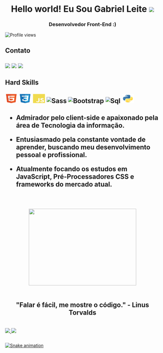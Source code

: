 
<h1 align="center"> Hello world! Eu Sou Gabriel Leite <img src="https://raw.githubusercontent.com/kaueMarques/kaueMarques/master/hi.gif" height="30px"></h1>
<h3 align="center"> Desenvolvedor Front-End :)</h3>
<p align="left"> <img src="https://komarev.com/ghpvc/?username=GabrielFleckl&color=orange" alt="Profile views" /> </p>
<p align="center" >
 <h2>
  Contato
  <br>
  <br>
  <a href="https://www.linkedin.com/in/dev-gabriel-leite/" target="_blank"><img src="https://img.shields.io/badge/-LinkedIn-%230077B5?style=for-the-badge&logo=linkedin&logoColor=white" target="_blank"></a> 
  <a href = "mailto:gabrielleiteadm@gmail.com"><img src="https://img.shields.io/badge/Gmail-D14836?style=for-the-badge&logo=gmail&logoColor=white" target="_blank"></a>
   <a href="https://instagram.com/gabrifleck" target="_blank"><img src="https://img.shields.io/badge/-Instagram-%23E4405F?style=for-the-badge&logo=instagram&logoColor=white" target="_blank"></a>
  <h2>
  Hard Skills
  <br>
  <br>
  <img align="baseline" alt="HTML" height="30" width="40" src="https://raw.githubusercontent.com/devicons/devicon/master/icons/html5/html5-original.svg">
  <img align="baseline" alt="CSS" height="30" width="40" src="https://raw.githubusercontent.com/devicons/devicon/master/icons/css3/css3-original.svg">
  <img align="baseline" alt="Js" height="30" width="40" src="https://raw.githubusercontent.com/devicons/devicon/master/icons/javascript/javascript-plain.svg">
  <img align="baseline" alt="Sass" height="30" width="40" src="https://cdn.jsdelivr.net/gh/devicons/devicon/icons/sass/sass-original.svg" />  
  <img align="baseline" alt="Bootstrap" height="30" width="40" src="https://cdn.jsdelivr.net/gh/devicons/devicon/icons/bootstrap/bootstrap-original.svg" />
  <img align="baseline" alt="Sql" height="30" width="40" src="https://cdn.jsdelivr.net/gh/devicons/devicon/icons/mysql/mysql-original-wordmark.svg" /> 
  <img align="baseline" alt="Python" height="30" width="40" src="https://raw.githubusercontent.com/devicons/devicon/master/icons/python/python-original.svg">
<div style="display:inline_block" >
</div>

</p>

  <h2 align="left"> 
 

- Admirador pelo client-side e apaixonado 
pela área de Tecnologia da informação. 
 
- Entusiasmado pela constante vontade de aprender, buscando meu 
desenvolvimento pessoal e profissional.
 
- Atualmente focando os estudos em JavaScript, Pré-Processadores CSS e frameworks do mercado atual.
<br>
<p align="center">
<img  width="350" height="250" src="https://user-images.githubusercontent.com/103828336/174454369-8079155e-fc25-4458-b9f5-ca1f4c4295bf.gif">
 </p> 
  <p align="center" >
   <br/>
      "Falar é fácil, me mostre o código."
      - Linus Torvalds
 </p>
 
</h3>
<br>
<div align="left">
  <a href="https://github.com/GabrielFleckl">
  <img   height="165em" src="https://github-readme-stats.vercel.app/api?username=GabrielFleckl&show_icons=true&theme=github_dark&include_all_commits=true&count_private=true"/>
  <img   height="165em" src="https://github-readme-stats.vercel.app/api/top-langs/?username=GabrielFleckl&layout=compact&langs_count=7&theme=github_dark"/>
</div>

  ##
  
 <div> 
  
  ![Snake animation](https://github.com/GabrielFleckl/GabrielFleckl/blob/output/github-contribution-grid-snake.svg)
 
 </div> 
